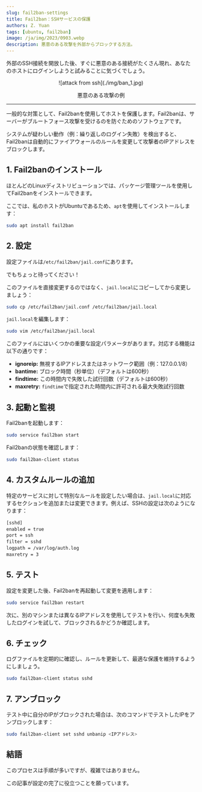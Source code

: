 ```yaml
---
slug: fail2ban-settings
title: Fail2ban：SSHサービスの保護
authors: Z. Yuan
tags: [ubuntu, fail2ban]
image: /ja/img/2023/0903.webp
description: 悪意のある攻撃を外部からブロックする方法。
---
```


外部のSSH接続を開放した後、すぐに悪意のある接続がたくさん現れ、あなたのホストにログインしようと試みることに気づくでしょう。

<!-- truncate -->

<div align="center">
<figure style={{"width": "40%"}}>
![attack from ssh](./img/ban_1.jpg)
</figure>
<figcaption>悪意のある攻撃の例</figcaption>
</div>

---

一般的な対策として、Fail2banを使用してホストを保護します。Fail2banは、サーバーがブルートフォース攻撃を受けるのを防ぐためのソフトウェアです。

システムが疑わしい動作（例：繰り返しのログイン失敗）を検出すると、Fail2banは自動的にファイアウォールのルールを変更して攻撃者のIPアドレスをブロックします。

## 1. Fail2banのインストール

ほとんどのLinuxディストリビューションでは、パッケージ管理ツールを使用してFail2banをインストールできます。

ここでは、私のホストがUbuntuであるため、`apt`を使用してインストールします：

```bash
sudo apt install fail2ban
```

## 2. 設定

設定ファイルは`/etc/fail2ban/jail.conf`にあります。

でもちょっと待ってください！

このファイルを直接変更するのではなく、`jail.local`にコピーしてから変更しましょう：

```bash
sudo cp /etc/fail2ban/jail.conf /etc/fail2ban/jail.local
```

`jail.local`を編集します：

```bash
sudo vim /etc/fail2ban/jail.local
```

このファイルにはいくつかの重要な設定パラメータがあります。対応する機能は以下の通りです：

- **ignoreip:** 無視するIPアドレスまたはネットワーク範囲（例：127.0.0.1/8）
- **bantime:** ブロック時間（秒単位）（デフォルトは600秒）
- **findtime:** この時間内で失敗した試行回数（デフォルトは600秒）
- **maxretry:** `findtime`で指定された時間内に許可される最大失敗試行回数

## 3. 起動と監視

Fail2banを起動します：

```bash
sudo service fail2ban start
```

Fail2banの状態を確認します：

```bash
sudo fail2ban-client status
```

## 4. カスタムルールの追加

特定のサービスに対して特別なルールを設定したい場合は、`jail.local`に対応するセクションを追加または変更できます。例えば、SSHの設定は次のようになります：

```bash
[sshd]
enabled = true
port = ssh
filter = sshd
logpath = /var/log/auth.log
maxretry = 3
```

## 5. テスト

設定を変更した後、Fail2banを再起動して変更を適用します：

```bash
sudo service fail2ban restart
```

次に、別のマシンまたは異なるIPアドレスを使用してテストを行い、何度も失敗したログインを試して、ブロックされるかどうか確認します。

## 6. チェック

ログファイルを定期的に確認し、ルールを更新して、最適な保護を維持するようにしましょう。

```bash
sudo fail2ban-client status sshd
```

## 7. アンブロック

テスト中に自分のIPがブロックされた場合は、次のコマンドでテストしたIPをアンブロックします：

```bash
sudo fail2ban-client set sshd unbanip <IPアドレス>
```

## 結語

このプロセスは手順が多いですが、複雑ではありません。

この記事が設定の完了に役立つことを願っています。